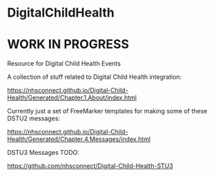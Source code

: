 # DigitalChildHealth

# WORK IN PROGRESS

Resource for Digital Child Health Events

A collection of stuff related to Digital Child Health integration:

https://nhsconnect.github.io/Digital-Child-Health/Generated/Chapter.1.About/index.html

Currently just a set of FreeMarker templates for making some of these DSTU2 messages:

https://nhsconnect.github.io/Digital-Child-Health/Generated/Chapter.4.Messages/index.html

DSTU3 Messages TODO:

https://github.com/nhsconnect/Digital-Child-Health-STU3


